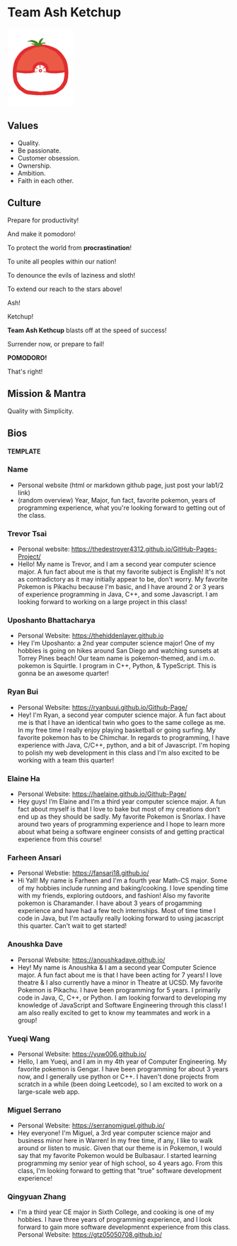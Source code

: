<h1>Team Ash Ketchup</h1>
<img src="images/logo.png" alt="pikachu" width="150"/>

## Values
- Quality.
- Be passionate.
- Customer obsession.
- Ownership.
- Ambition.
- Faith in each other.

## Culture
Prepare for productivity!

And make it pomodoro!

To protect the world from **procrastination**!

To unite all peoples within our nation!

To denounce the evils of laziness and sloth!

To extend our reach to the stars above!

Ash!

Ketchup!

**Team Ash Kethcup** blasts off at the speed of success!

Surrender now, or prepare to fail!

**POMODORO!**

That's right!

## Mission & Mantra
Quality with Simplicity.

## Bios

#### TEMPLATE
### Name
- Personal website (html or markdown github page, just post your lab1/2 link)
- (random overview) Year, Major, fun fact, favorite pokemon, years of programming experience, what you're looking forward to getting out of the class.

### Trevor Tsai
- Personal website: https://thedestroyer4312.github.io/GitHub-Pages-Project/
- Hello! My name is Trevor, and I am a second year computer science major. A fun fact about me is that my favorite subject is English! It's not as contradictory as it may initially appear to be, don't worry. My favorite Pokemon is Pikachu because I'm basic, and I have around 2 or 3 years of experience programming in Java, C++, and some Javascript. I am looking forward to working on a large project in this class!
### Uposhanto Bhattacharya
- Personal Website: https://thehiddenlayer.github.io
- Hey I'm Uposhanto: a 2nd year computer science major! One of my hobbies is going on hikes around San Diego and watching sunsets at Torrey Pines beach! Our team name is pokemon-themed, and i.m.o. pokemon is Squirtle. I program in C++, Python, & TypeScript. This is gonna be an awesome quarter!
### Ryan Bui
- Personal Website: https://ryanbuui.github.io/Github-Page/
- Hey! I'm Ryan, a second year computer science major. A fun fact about me is that I have an identical twin who goes to the same college as me. In my free time I really enjoy playing basketball or going surfing. My favorite pokemon has to be Chimchar. In regards to programming, I have experience with Java, C/C++, python, and a bit of Javascript. I'm hoping to polish my web development in this class and I'm also excited to be working with a team this quarter!   
### Elaine Ha
- Personal Website: https://haelaine.github.io/Github-Page/
- Hey guys! I’m Elaine and I’m a third year computer science major. A fun fact about myself is that I love to bake but most of my creations don’t end up as they should be sadly. My favorite Pokemon is Snorlax. I have around two years of programming experience and I hope to learn more about what being a software engineer consists of and getting practical experience from this course! 
### Farheen Ansari
- Personal Webstie: https://fansari18.github.io/
- Hi Yall! My name is Farheen and I'm a fourth year Math-CS major. Some of my hobbies include running and baking/cooking. I love spending time with my friends, exploring outdoors, and fashion! Also my favorite pokemon is Charamander. I have about 3 years of progamming experience and have had a few tech internships. Most of time time I code in Java, but I'm actaully really looking forward to using jacascript this quarter. Can't wait to get started!

### Anoushka Dave
- Personal Website: https://anoushkadave.github.io/
- Hey! My name is Anoushka & I am a second year Computer Science major. A fun fact about me is that I have been acting for 7 years! I love theatre & I also currently have a minor in Theatre at UCSD. My favorite Pokemon is Pikachu. I have been programming for 5 years. I primarily code in Java, C, C++, or Python. I am looking forward to developing my knowledge of JavaScript and Software Engineering through this class! I am also really excited to get to know my teammates and work in a group!
### Yueqi Wang
- Personal Website: https://yuw006.github.io/
- Hello, I am Yueqi, and I am in my 4th year of Computer Engineering. My favorite pokemon is Gengar. I have been programming for about 3 years now, and I generally use python or C++. I haven't done projects from scratch in a while (been doing Leetcode), so I am excited to work on a large-scale web app.
### Miguel Serrano
- Personal Website: https://serranomiguel.github.io/
- Hey everyone! I'm Miguel, a 3rd year computer science major and business minor here in Warren! In my free time, if any, I like to walk around or listen to music. Given that our theme is in Pokemon, I would say that my favorite Pokemon would be Bulbasaur. I started learning programming my senior year of high school, so 4 years ago. From this class, I'm looking forward to getting that "true" software development experience!
### Qingyuan Zhang
- I'm a third year CE major in Sixth College, and cooking is one of my hobbies. I have three years of programming experience, and I look forward to gain more software developmennt experience from this class.
Personal Website: https://gtz05050708.github.io/
